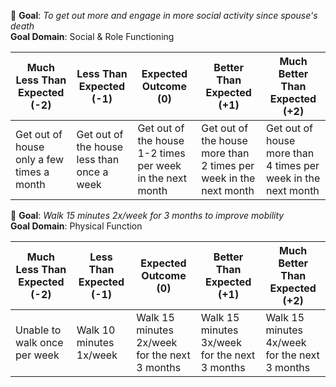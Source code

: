 
🎯 **Goal**: *To get out more and engage in more social activity since spouse's death* 
<br>**Goal Domain**: Social & Role Functioning

<table style="table-layout: fixed ; width:100%">
    <thead>
        <tr>
            <th>Much Less Than Expected (-2)</th>
            <th>Less Than Expected (-1)</th>
            <th>Expected Outcome (0)</th>
            <th>Better Than Expected (+1)</th>
            <th>Much Better Than Expected (+2)</th>
        </tr>
    </thead>
    <tbody style="width: 20% ; padding: 10px">
        <tr>
            <td>Get out of house only a few times a month</td>
            <td>Get out of the house less than once a week</td>
            <td>Get out of the house 1-2 times per week in the next month</td>
            <td>Get out of the house more than 2 times per week in the next month</td>
            <td>Get out of house more than 4 times per week in the next month</td>
        </tr>
    </tbody>
</table>

🎯 **Goal**: *Walk 15 minutes 2x/week for 3 months to improve mobility* 
<br>**Goal Domain**: Physical Function

<table style="table-layout: fixed ; width:100%">
    <thead>
        <tr>
            <th>Much Less Than Expected (-2)</th>
            <th>Less Than Expected (-1)</th>
            <th>Expected Outcome (0)</th>
            <th>Better Than Expected (+1)</th>
            <th>Much Better Than Expected (+2)</th>
        </tr>
    </thead>
    <tbody style="width: 20% ; padding: 10px">
        <tr>
            <td>Unable to walk once per week</td>
            <td>Walk 10 minutes 1x/week</td>
            <td>Walk 15 minutes 2x/week for the next 3 months</td>
            <td>Walk 15 minutes 3x/week for the next 3 months</td>
            <td>Walk 15 minutes 4x/week for the next 3 months</td>
        </tr>
    </tbody>
</table>